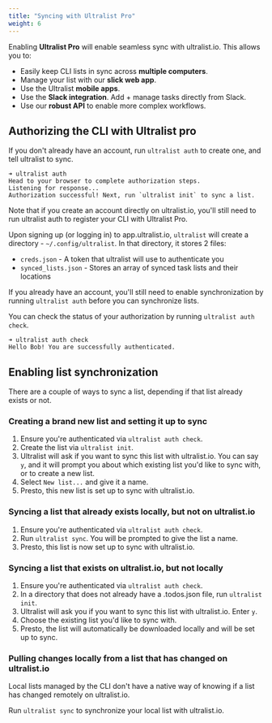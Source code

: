 ```yaml
---
title: "Syncing with Ultralist Pro"
weight: 6
---
```


Enabling **Ultralist Pro** will enable seamless sync with ultralist.io.  This allows you to:

* Easily keep CLI lists in sync across **multiple computers**.
* Manage your list with our **slick web app**.
* Use the Ultralist **mobile apps**.
* Use the **Slack integration**.  Add + manage tasks directly from Slack.
* Use our **robust API** to enable more complex workflows.

## Authorizing the CLI with Ultralist pro

If you don't already have an account, run `ultralist auth` to create one, and tell ultralist to sync.

```shell
➜ ultralist auth
Head to your browser to complete authorization steps.
Listening for response...
Authorization successful! Next, run `ultralist init` to sync a list.
```

Note that if you create an account directly on ultralist.io, you'll still need to run ultralist auth to register your CLI with Ultralist Pro.

Upon signing up (or logging in) to app.ultralist.io, `ultralist` will create a directory - `~/.config/ultralist`. In that directory, it stores 2 files:

* `creds.json` - A token that ultralist will use to authenticate you
* `synced_lists.json` - Stores an array of synced task lists and their locations

If you already have an account, you'll still need to enable synchronization by running `ultralist auth` before you can synchronize lists.

You can check the status of your authorization by running `ultralist auth check`.

```shell
➜ ultralist auth check
Hello Bob! You are successfully authenticated.
```

## Enabling list synchronization

There are a couple of ways to sync a list, depending if that list already exists or not.

### Creating a brand new list and setting it up to sync

1. Ensure you're authenticated via `ultralist auth check`.
2. Create the list via `ultralist init`.
3. Ultralist will ask if you want to sync this list with ultralist.io. You can say `y`, and it will prompt you about which existing list you'd like to sync with, or to create a new list.
4. Select `New list...` and give it a name.
5. Presto, this new list is set up to sync with ultralist.io.


### Syncing a list that already exists locally, but not on ultralist.io

1. Ensure you're authenticated via `ultralist auth check`.
2. Run `ultralist sync`. You will be prompted to give the list a name.
3. Presto, this list is now set up to sync with ultralist.io.

### Syncing a list that exists on ultralist.io, but not locally

1. Ensure you're authenticated via `ultralist auth check`.
2. In a directory that does not already have a .todos.json file, run `ultralist init`.
3. Ultralist will ask you if you want to sync this list with ultralist.io. Enter `y`.
4. Choose the existing list you'd like to sync with.
5. Presto, the list will automatically be downloaded locally and will be set up to sync.

### Pulling changes locally from a list that has changed on ultralist.io

Local lists managed by the CLI don't have a native way of knowing if a list has changed remotely on ultralist.io.

Run `ultralist sync` to synchronize your local list with ultralist.io.
